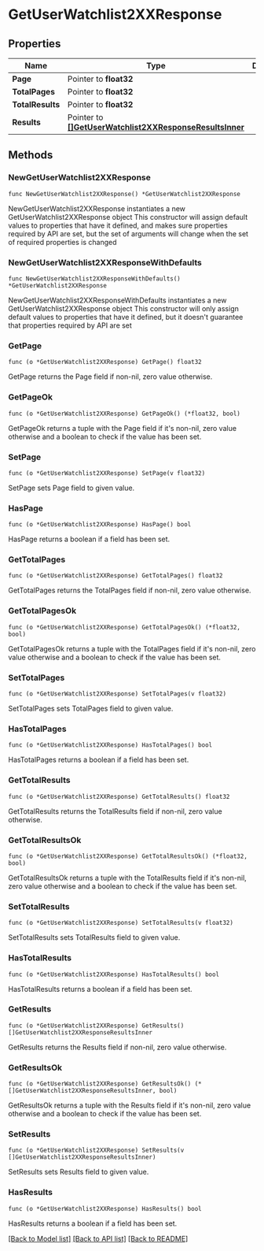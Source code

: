 # GetUserWatchlist2XXResponse

## Properties

Name | Type | Description | Notes
------------ | ------------- | ------------- | -------------
**Page** | Pointer to **float32** |  | [optional] 
**TotalPages** | Pointer to **float32** |  | [optional] 
**TotalResults** | Pointer to **float32** |  | [optional] 
**Results** | Pointer to [**[]GetUserWatchlist2XXResponseResultsInner**](GetUserWatchlist2XXResponseResultsInner.md) |  | [optional] 

## Methods

### NewGetUserWatchlist2XXResponse

`func NewGetUserWatchlist2XXResponse() *GetUserWatchlist2XXResponse`

NewGetUserWatchlist2XXResponse instantiates a new GetUserWatchlist2XXResponse object
This constructor will assign default values to properties that have it defined,
and makes sure properties required by API are set, but the set of arguments
will change when the set of required properties is changed

### NewGetUserWatchlist2XXResponseWithDefaults

`func NewGetUserWatchlist2XXResponseWithDefaults() *GetUserWatchlist2XXResponse`

NewGetUserWatchlist2XXResponseWithDefaults instantiates a new GetUserWatchlist2XXResponse object
This constructor will only assign default values to properties that have it defined,
but it doesn't guarantee that properties required by API are set

### GetPage

`func (o *GetUserWatchlist2XXResponse) GetPage() float32`

GetPage returns the Page field if non-nil, zero value otherwise.

### GetPageOk

`func (o *GetUserWatchlist2XXResponse) GetPageOk() (*float32, bool)`

GetPageOk returns a tuple with the Page field if it's non-nil, zero value otherwise
and a boolean to check if the value has been set.

### SetPage

`func (o *GetUserWatchlist2XXResponse) SetPage(v float32)`

SetPage sets Page field to given value.

### HasPage

`func (o *GetUserWatchlist2XXResponse) HasPage() bool`

HasPage returns a boolean if a field has been set.

### GetTotalPages

`func (o *GetUserWatchlist2XXResponse) GetTotalPages() float32`

GetTotalPages returns the TotalPages field if non-nil, zero value otherwise.

### GetTotalPagesOk

`func (o *GetUserWatchlist2XXResponse) GetTotalPagesOk() (*float32, bool)`

GetTotalPagesOk returns a tuple with the TotalPages field if it's non-nil, zero value otherwise
and a boolean to check if the value has been set.

### SetTotalPages

`func (o *GetUserWatchlist2XXResponse) SetTotalPages(v float32)`

SetTotalPages sets TotalPages field to given value.

### HasTotalPages

`func (o *GetUserWatchlist2XXResponse) HasTotalPages() bool`

HasTotalPages returns a boolean if a field has been set.

### GetTotalResults

`func (o *GetUserWatchlist2XXResponse) GetTotalResults() float32`

GetTotalResults returns the TotalResults field if non-nil, zero value otherwise.

### GetTotalResultsOk

`func (o *GetUserWatchlist2XXResponse) GetTotalResultsOk() (*float32, bool)`

GetTotalResultsOk returns a tuple with the TotalResults field if it's non-nil, zero value otherwise
and a boolean to check if the value has been set.

### SetTotalResults

`func (o *GetUserWatchlist2XXResponse) SetTotalResults(v float32)`

SetTotalResults sets TotalResults field to given value.

### HasTotalResults

`func (o *GetUserWatchlist2XXResponse) HasTotalResults() bool`

HasTotalResults returns a boolean if a field has been set.

### GetResults

`func (o *GetUserWatchlist2XXResponse) GetResults() []GetUserWatchlist2XXResponseResultsInner`

GetResults returns the Results field if non-nil, zero value otherwise.

### GetResultsOk

`func (o *GetUserWatchlist2XXResponse) GetResultsOk() (*[]GetUserWatchlist2XXResponseResultsInner, bool)`

GetResultsOk returns a tuple with the Results field if it's non-nil, zero value otherwise
and a boolean to check if the value has been set.

### SetResults

`func (o *GetUserWatchlist2XXResponse) SetResults(v []GetUserWatchlist2XXResponseResultsInner)`

SetResults sets Results field to given value.

### HasResults

`func (o *GetUserWatchlist2XXResponse) HasResults() bool`

HasResults returns a boolean if a field has been set.


[[Back to Model list]](../README.md#documentation-for-models) [[Back to API list]](../README.md#documentation-for-api-endpoints) [[Back to README]](../README.md)


